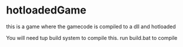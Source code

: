# hotloadedGame
this is a game where the gamecode is compiled to a dll and hotloaded

You will need tup build system to compile this.
run build.bat to compile
